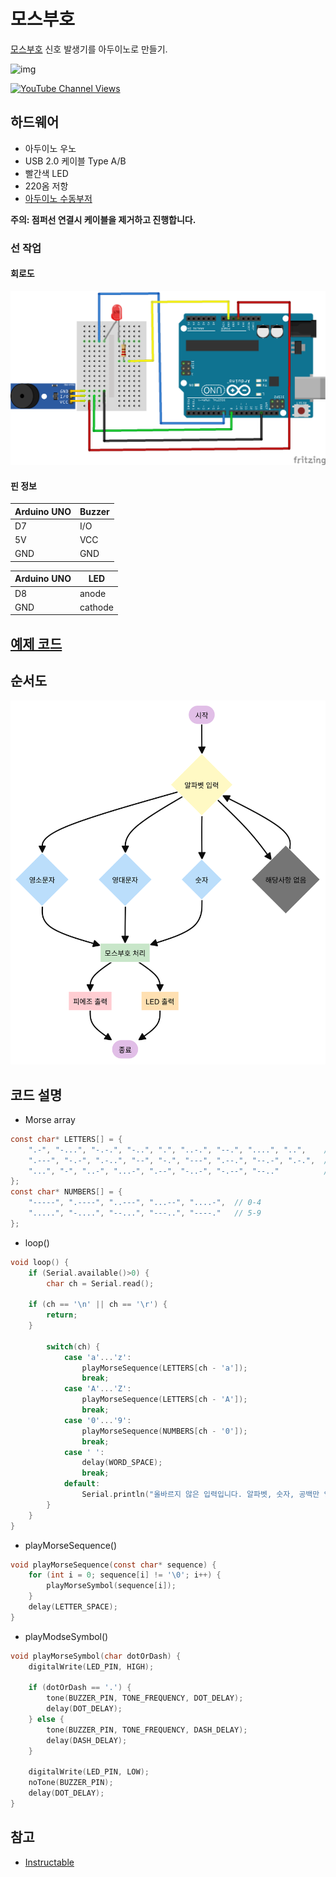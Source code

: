 # 모스부호  

[모스부호](https://ko.wikipedia.org/wiki/%EC%8B%A4%EC%8B%9C%EA%B0%84_%EC%8B%9C%EA%B3%84) 신호 발생기를 아두이노로 만들기.


![img](https://content.instructables.com/FNY/IS7O/J5K5Z6YM/FNYIS7OJ5K5Z6YM.jpg?auto=webp&frame=1&width=1024&height=1024&fit=bounds&md=7a9548d95f39a7217402771ffd528082)

[![YouTube Channel Views](https://img.shields.io/youtube/channel/views/UCz5BOU9J9pB_O0B8-rDjCWQ?label=YouTube&style=social)](https://youtu.be/E6wkvTG2Ofs?si=k_IFc8MM8aGpZE7J)

## 하드웨어 

- 아두이노 우노  
- USB 2.0 케이블 Type A/B
- 빨간색 LED
- 220옴 저항
- [아두이노 수동부저](https://m.intopion.com/goods/view?no=3831812) 


**주의: 점퍼선 연결시 케이블을 제거하고 진행합니다.**

### 선 작업 
#### 회로도
![img](/img/schematic.png)
#### 핀 정보
| Arduino UNO| Buzzer |
|-----------|------|
|   D7      | I/O  |
|   5V      | VCC  |
|   GND     | GND  |

| Arduino UNO |  LED |
|-----------|------|
|   D8      | anode  |
|   GND     | cathode  |

## [예제 코드](/src/Morsecode_v0_2/Morsecode_v0_2.ino) 


## 순서도
![flowchart](/img/Morsecode-2024-07-09-054712.png)
## 코드 설명   
- Morse array
```c
const char* LETTERS[] = {
    ".-", "-...", "-.-.", "-..", ".", "..-.", "--.", "....", "..",    // A-I
    ".---", "-.-", ".-..", "--", "-.", "---", ".--.", "--.-", ".-.",  // J-R
    "...", "-", "..-", "...-", ".--", "-..-", "-.--", "--.."          // S-Z
};
const char* NUMBERS[] = {
    "-----", ".----", "..---", "...--", "....-",  // 0-4
    ".....", "-....", "--...", "---..", "----."   // 5-9
};
```

- loop()
```c
void loop() {
    if (Serial.available()>0) {  
        char ch = Serial.read();

	if (ch == '\n' || ch == '\r') {
	    return;
	}
        
        switch(ch) {
            case 'a'...'z':
                playMorseSequence(LETTERS[ch - 'a']);
                break;
            case 'A'...'Z':
                playMorseSequence(LETTERS[ch - 'A']);
                break;
            case '0'...'9':
                playMorseSequence(NUMBERS[ch - '0']);
                break;
            case ' ':
                delay(WORD_SPACE);
                break;
            default:
                Serial.println("올바르지 않은 입력입니다. 알파벳, 숫자, 공백만 입력해주세요.");
        }
    }
}
```
- playMorseSequence()
```c
void playMorseSequence(const char* sequence) {
    for (int i = 0; sequence[i] != '\0'; i++) {
        playMorseSymbol(sequence[i]);
    }
    delay(LETTER_SPACE); 
}
```
- playModseSymbol()
```c
void playMorseSymbol(char dotOrDash) {
    digitalWrite(LED_PIN, HIGH);  
    
    if (dotOrDash == '.') {
        tone(BUZZER_PIN, TONE_FREQUENCY, DOT_DELAY);
        delay(DOT_DELAY);
    } else {  
        tone(BUZZER_PIN, TONE_FREQUENCY, DASH_DELAY);
        delay(DASH_DELAY);
    }
    
    digitalWrite(LED_PIN, LOW);  
    noTone(BUZZER_PIN);  
    delay(DOT_DELAY);  
}
```

## 참고
- [Instructable](https://www.instructables.com/LED-Morse-Code-Encoder)   



